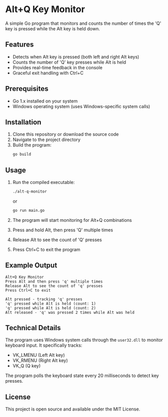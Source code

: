 # Alt+Q Key Monitor

A simple Go program that monitors and counts the number of times the 'Q' key is pressed while the Alt key is held down.

## Features

- Detects when Alt key is pressed (both left and right Alt keys)
- Counts the number of 'Q' key presses while Alt is held
- Provides real-time feedback in the console
- Graceful exit handling with Ctrl+C

## Prerequisites

- Go 1.x installed on your system
- Windows operating system (uses Windows-specific system calls)

## Installation

1. Clone this repository or download the source code
2. Navigate to the project directory
3. Build the program:
   ```bash
   go build
   ```

## Usage

1. Run the compiled executable:
   ```bash
   ./alt-q-monitor
   ```
   or
   ```bash
   go run main.go
   ```

2. The program will start monitoring for Alt+Q combinations
3. Press and hold Alt, then press 'Q' multiple times
4. Release Alt to see the count of 'Q' presses
5. Press Ctrl+C to exit the program

## Example Output

```
Alt+Q Key Monitor
Press Alt and then press 'q' multiple times
Release Alt to see the count of 'q' presses
Press Ctrl+C to exit

Alt pressed - tracking 'q' presses
'q' pressed while Alt is held (count: 1)
'q' pressed while Alt is held (count: 2)
Alt released - 'q' was pressed 2 times while Alt was held
```

## Technical Details

The program uses Windows system calls through the `user32.dll` to monitor keyboard input. It specifically tracks:
- VK_LMENU (Left Alt key)
- VK_RMENU (Right Alt key)
- VK_Q (Q key)

The program polls the keyboard state every 20 milliseconds to detect key presses.

## License

This project is open source and available under the MIT License. 